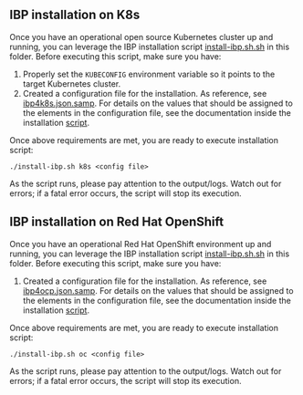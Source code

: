 ## IBP installation on K8s

Once you have an operational open source Kubernetes cluster up and running, you can leverage the IBP installation script [install-ibp.sh.sh](install-ibp.sh.sh) in this folder. Before executing this script, make sure you have:

1. Properly set the `KUBECONFIG` environment variable so it points to the target Kubernetes cluster.
1. Created a configuration file for the installation. As reference, see [ibp4k8s.json.samp](ibp4k8s.json.samp). For details on the values that should be assigned to the elements in the configuration file, see the documentation inside the installation [script](install-ibp.sh).

Once above requirements are met, you are ready to execute installation script:

    ./install-ibp.sh k8s <config file>    

As the script runs, please pay attention to the output/logs. Watch out for errors; if a fatal error occurs, the script will stop its execution.

## IBP installation on Red Hat OpenShift

Once you have an operational Red Hat OpenShift environment up and running, you can leverage the IBP installation script [install-ibp.sh.sh](install-ibp.sh.sh) in this folder. Before executing this script, make sure you have:

1. Created a configuration file for the installation. As reference, see [ibp4ocp.json.samp](ibp4ocp.json.samp). For details on the values that should be assigned to the elements in the configuration file, see the documentation inside the installation [script](install-ibp.sh).

Once above requirements are met, you are ready to execute installation script:
    
    ./install-ibp.sh oc <config file>

As the script runs, please pay attention to the output/logs. Watch out for errors; if a fatal error occurs, the script will stop its execution.
